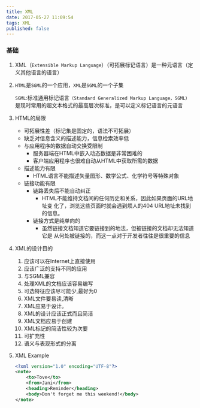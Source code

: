 ```yaml
---
title: XML
date: 2017-05-27 11:09:54
tags: XML
published: false
---
```


### 基础
1. XML（`Extensible Markup Language`）（可拓展标记语言）是一种元语言（定义其他语言的语言）
2. `HTML`是`SGML`的一个应用，`XML`是`SGML`的一个子集
   
     `SGML`:标准通用标记语言`（Standard Generalized Markup Language，SGML）`是现时常用的超文本格式的最高层次标准，是可以定义标记语言的元语言

<!-- more -->

3. HTML的局限
    - 可拓展性差（标记集是固定的，语法不可拓展）
    - 缺乏对信息含义的描述能力，信息检索效率低
    - 与应用程序的数据自动交换受限制
        - 服务器端在HTML中嵌入动态数据是非常困难的
        - 客户端应用程序也很难自动从HTML中获取所需的数据
    - 描述能力有限
        - HTML语言不能描述矢量图形、数学公式、化学符号等特殊对象
    - 链接功能有限
        - 链路丢失后不能自动纠正
            - HTML不能维持文档间的任何历史和关系，因此如果页面的URL地址变
化了，浏览这些页面时就会遇到烦人的404 URL地址未找到的信息。
        - 链接方式是纯单向的
            - 虽然链接文档知道它要链接到的地法，但被链接的文档却无法知道它是
从何处被链接的，而这一点对于开发者往往是很重要的信息

4. XML的设计目的
    1. 应该可以在Internet上直接使用
    2. 应该广泛的支持不同的应用
    3. 与SGML兼容
    4. 处理XML的文档应该容易编写
    5. 可选特征应该尽可能少,最好为0
    6. XML文件要易读,清晰
    7. XML应易于设计。
    8. XML的设计应该正式而且简洁
    9. XML文档应易于创建
    10. XML标记的简洁性较为次要
    11. 可扩充性
    12. 语义与表现形式的分离
5. XML Example

    ```xml
    <?xml version="1.0" encoding="UTF-8"?>
    <note>
        <to>Tove</to>
        <from>Jani</from>
        <heading>Reminder</heading>
        <body>Don't forget me this weekend!</body>
    </note>
    ```